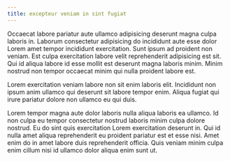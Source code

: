 ```yaml
---
title: excepteur veniam in sint fugiat
---
```


Occaecat labore pariatur aute ullamco adipisicing deserunt magna culpa laboris in. Laborum consectetur adipisicing do incididunt aute esse dolor Lorem amet tempor incididunt exercitation. Sunt ipsum ad proident non veniam. Est culpa exercitation labore velit reprehenderit adipisicing est sit. Qui id aliqua labore id esse mollit est deserunt magna laboris minim. Minim nostrud non tempor occaecat minim qui nulla proident labore est.

Lorem exercitation veniam labore non sit enim laboris elit. Incididunt non ipsum anim ullamco qui deserunt sit labore tempor enim. Aliqua fugiat qui irure pariatur dolore non ullamco eu qui duis.

Lorem tempor magna aute dolor laboris nulla aliqua laboris ea ullamco. Id non culpa eu tempor consectetur nostrud laboris minim culpa dolore nostrud. Eu do sint quis exercitation Lorem exercitation deserunt in. Qui id nulla amet aliqua reprehenderit eu proident pariatur est et esse nisi. Amet enim do in amet labore duis reprehenderit officia. Quis veniam minim culpa enim cillum nisi id ullamco dolor aliqua enim sunt ut.